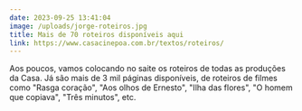 ```yaml
---
date: 2023-09-25 13:41:04
image: /uploads/jorge-roteiros.jpg
title: Mais de 70 roteiros disponíveis aqui
link: https://www.casacinepoa.com.br/textos/roteiros/
---
```

Aos poucos, vamos colocando no saite os roteiros de todas as produções da Casa. Já são mais de 3 mil páginas disponíveis, de roteiros de filmes como "Rasga coração", "Aos olhos de Ernesto", "Ilha das flores", "O homem que copiava", "Três minutos", etc.